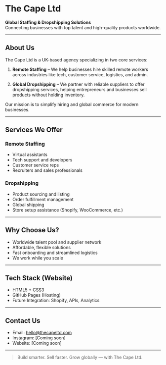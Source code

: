 # The Cape Ltd

**Global Staffing & Dropshipping Solutions**  
Connecting businesses with top talent and high-quality products worldwide.

---

## About Us

The Cape Ltd is a UK-based agency specializing in two core services:

1. **Remote Staffing** – We help businesses hire skilled remote workers across industries like tech, customer service, logistics, and admin.

2. **Global Dropshipping** – We partner with reliable suppliers to offer dropshipping services, helping entrepreneurs and businesses sell products without holding inventory.

Our mission is to simplify hiring and global commerce for modern businesses.

---

## Services We Offer

### Remote Staffing
- Virtual assistants
- Tech support and developers
- Customer service reps
- Recruiters and sales professionals

### Dropshipping
- Product sourcing and listing
- Order fulfillment management
- Global shipping
- Store setup assistance (Shopify, WooCommerce, etc.)

---

## Why Choose Us?

- Worldwide talent pool and supplier network  
- Affordable, flexible solutions  
- Fast onboarding and streamlined logistics  
- We work while you scale

---

## Tech Stack (Website)

- HTML5 + CSS3  
- GitHub Pages (Hosting)  
- Future Integration: Shopify, APIs, Analytics

---

## Contact Us

- Email: hello@thecapeltd.com  
- Instagram: [Coming soon]  
- Website: [Coming soon]  

---

> Build smarter. Sell faster. Grow globally — with The Cape Ltd.
